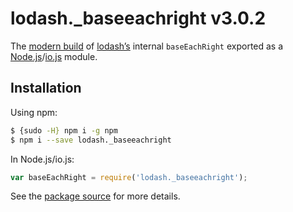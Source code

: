 # lodash._baseeachright v3.0.2

The [modern build](https://github.com/lodash/lodash/wiki/Build-Differences) of [lodash’s](https://lodash.com/) internal `baseEachRight` exported as a [Node.js](http://nodejs.org/)/[io.js](https://iojs.org/) module.

## Installation

Using npm:

```bash
$ {sudo -H} npm i -g npm
$ npm i --save lodash._baseeachright
```

In Node.js/io.js:

```js
var baseEachRight = require('lodash._baseeachright');
```

See the [package source](https://github.com/lodash/lodash/blob/3.0.2-npm-packages/lodash._baseeachright) for more details.
